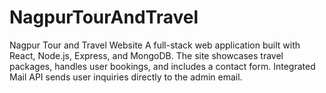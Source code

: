 # NagpurTourAndTravel
Nagpur Tour and Travel Website A full-stack web application built with React, Node.js, Express, and MongoDB. The site showcases travel packages, handles user bookings, and includes a contact form. Integrated Mail API sends user inquiries directly to the admin email.
